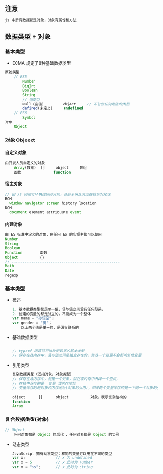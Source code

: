 ## 注意

```js
js 中所有数据都是对象，对象有属性和方法
```



## 数据类型 + 对象

### 基本类型

*   ECMA 规定了8种基础数据类型

```js
原始类型
	// ES5
        Number
        BigInt
        Boolean
        String
        // 值类型
        Null（空值）		object     // 不包含任何数值的类型
        defined(未定义) 	 undefined
    // ES6
        Symbol 
对象
	Object 
```

### 对象 Objeect

#### 自定义对象

```js
由开发人员自定义的对象  
    Array(数组)  []	  object	 数组
    函数          	 function
```

#### 宿主对象

```js
// 由 Js 的运行环境提供的兑现，目前来讲是浏览器提供的兑现
BOM 
  window navigator screen history location
DOM
  document element attribuute event
```

#### 内建对象

```js
由 ES 标准中定义的对象，在任何 ES 的实现中都可以使用
Number 
String 
Boolean 
Function 	    函数
Object 			{}
// --------------------------------------------------
Math 
Date
regexp
```







### 基本类型

*   概述

    ```js
    1. 基本数据类型都是单一值，值与值之间没有任何联系，
    2. 创建的变量的都是对立的，不能成为一个整体
    var name = "孙悟空"；
    var gender = "男"；
    	以上两个值是单一的，是没有联系的
    ```

* 基础数据类型

    ```js
    
    // typeof 运算符可以检测数据的基本类型
    // 保存在栈内存中，值与值之间是独立存在的，修改一个变量不会影响其他变量
    ```

* 引用类型

    ```js
    复杂数据类型（泛指对象，对象类型）
    // 保存在堆内存中，创建一个对象，就在堆内存中开辟一个空间，
    // 在栈中保存的是  变量 堆内存地址
    // 变量保存的是对象的内存地址(对象的引用)，如果两个变量保存的是一个同一个对象的引用，当通过一个变量修改属性时，另一个量也会改变
      
    object      {}    	object			对象，表示复杂结构的 
    function
    Array
    ```

### 复合数据类型(对象)

```js
// Object
	任何对象都是 Object 的后代 ，任何对象都是 Object 的实例

```





*   动态类型

    ```js
    JavaScript 拥有动态类型：相同的变量可以用在不同的类型
    var x;				// x 为 undefined
    var x = 5;			// x 此时为 number
    var x = "ss";		// x 此时为 string
    ```

    

    